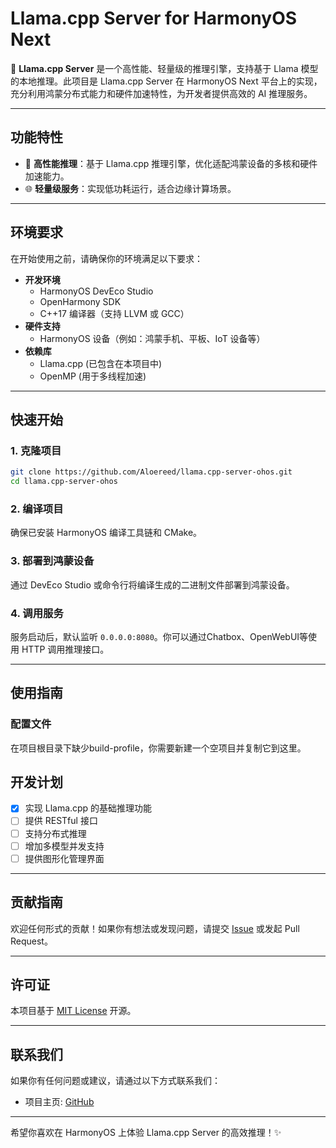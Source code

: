 <!--
 * @Author: 
 * @Date: 2025-01-15 21:29:56
 * @LastEditors: 
 * @LastEditTime: 2025-01-15 21:45:27
 * @Description: file content
-->

# Llama.cpp Server for HarmonyOS Next

🌟 **Llama.cpp Server** 是一个高性能、轻量级的推理引擎，支持基于 Llama 模型的本地推理。此项目是 Llama.cpp Server 在 HarmonyOS Next 平台上的实现，充分利用鸿蒙分布式能力和硬件加速特性，为开发者提供高效的 AI 推理服务。

---

## 功能特性

- 🚀 **高性能推理**：基于 Llama.cpp 推理引擎，优化适配鸿蒙设备的多核和硬件加速能力。
- 🌐 **轻量级服务**：实现低功耗运行，适合边缘计算场景。


---

## 环境要求

在开始使用之前，请确保你的环境满足以下要求：

- **开发环境**
  - HarmonyOS DevEco Studio
  - OpenHarmony SDK
  - C++17 编译器（支持 LLVM 或 GCC）
- **硬件支持**
  - HarmonyOS 设备（例如：鸿蒙手机、平板、IoT 设备等）
- **依赖库**
  - Llama.cpp (已包含在本项目中)
  - OpenMP (用于多线程加速)

---

## 快速开始

### 1. 克隆项目

```bash
git clone https://github.com/Aloereed/llama.cpp-server-ohos.git
cd llama.cpp-server-ohos
```

### 2. 编译项目

确保已安装 HarmonyOS 编译工具链和 CMake。



### 3. 部署到鸿蒙设备

通过 DevEco Studio 或命令行将编译生成的二进制文件部署到鸿蒙设备。


### 4. 调用服务

服务启动后，默认监听 `0.0.0.0:8080`。你可以通过Chatbox、OpenWebUI等使用 HTTP 调用推理接口。


---

## 使用指南

### 配置文件

在项目根目录下缺少build-profile，你需要新建一个空项目并复制它到这里。



## 开发计划

- [x] 实现 Llama.cpp 的基础推理功能
- [ ] 提供 RESTful 接口
- [ ] 支持分布式推理
- [ ] 增加多模型并发支持
- [ ] 提供图形化管理界面

---

## 贡献指南

欢迎任何形式的贡献！如果你有想法或发现问题，请提交 [Issue](https://github.com/Aloereed/llama.cpp-server-ohos/issues) 或发起 Pull Request。

---

## 许可证

本项目基于 [MIT License](LICENSE) 开源。

---

## 联系我们

如果你有任何问题或建议，请通过以下方式联系我们：

- 项目主页: [GitHub](https://github.com/Aloereed/llama.cpp-server-ohos)

---

希望你喜欢在 HarmonyOS 上体验 Llama.cpp Server 的高效推理！✨

